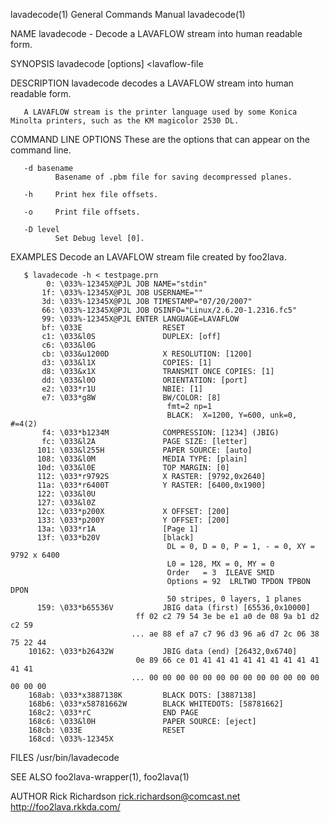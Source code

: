 lavadecode(1)                                                                              General Commands Manual                                                                              lavadecode(1)

NAME
       lavadecode - Decode a LAVAFLOW stream into human readable form.

SYNOPSIS
       lavadecode [options] <lavaflow-file

DESCRIPTION
       lavadecode decodes a LAVAFLOW stream into human readable form.

       A LAVAFLOW stream is the printer language used by some Konica Minolta printers, such as the KM magicolor 2530 DL.

COMMAND LINE OPTIONS
       These are the options that can appear on the command line.

       -d basename
              Basename of .pbm file for saving decompressed planes.

       -h     Print hex file offsets.

       -o     Print file offsets.

       -D level
              Set Debug level [0].

EXAMPLES
       Decode an LAVAFLOW stream file created by foo2lava.

       $ lavadecode -h < testpage.prn
            0: \033%-12345X@PJL JOB NAME="stdin"
           1f: \033%-12345X@PJL JOB USERNAME=""
           3d: \033%-12345X@PJL JOB TIMESTAMP="07/20/2007"
           66: \033%-12345X@PJL JOB OSINFO="Linux/2.6.20-1.2316.fc5"
           99: \033%-12345X@PJL ENTER LANGUAGE=LAVAFLOW
           bf: \033E                  RESET
           c1: \033&l0S               DUPLEX: [off]
           c6: \033&l0G
           cb: \033&u1200D            X RESOLUTION: [1200]
           d3: \033&l1X               COPIES: [1]
           d8: \033&x1X               TRANSMIT ONCE COPIES: [1]
           dd: \033&l0O               ORIENTATION: [port]
           e2: \033*r1U               NBIE: [1]
           e7: \033*g8W               BW/COLOR: [8]
                                       fmt=2 np=1
                                       BLACK:  X=1200, Y=600, unk=0, #=4(2)
           f4: \033*b1234M            COMPRESSION: [1234] (JBIG)
           fc: \033&l2A               PAGE SIZE: [letter]
          101: \033&l255H             PAPER SOURCE: [auto]
          108: \033&l0M               MEDIA TYPE: [plain]
          10d: \033&l0E               TOP MARGIN: [0]
          112: \033*r9792S            X RASTER: [9792,0x2640]
          11a: \033*r6400T            Y RASTER: [6400,0x1900]
          122: \033&l0U
          127: \033&l0Z
          12c: \033*p200X             X OFFSET: [200]
          133: \033*p200Y             Y OFFSET: [200]
          13a: \033*r1A               [Page 1]
          13f: \033*b20V              [black]
                                       DL = 0, D = 0, P = 1, - = 0, XY = 9792 x 6400
                                       L0 = 128, MX = 0, MY = 0
                                       Order   = 3  ILEAVE SMID
                                       Options = 92  LRLTWO TPDON TPBON DPON
                                       50 stripes, 0 layers, 1 planes
          159: \033*b65536V           JBIG data (first) [65536,0x10000]
                                ff 02 c2 79 54 3e be e1 a0 de 08 9a b1 d2 c2 59
                               ... ae 88 ef a7 c7 96 d3 96 a6 d7 2c 06 38 75 22 44
        10162: \033*b26432W           JBIG data (end) [26432,0x6740]
                                0e 89 66 ce 01 41 41 41 41 41 41 41 41 41 41 41
                               ... 00 00 00 00 00 00 00 00 00 00 00 00 00 00 00 00
        168ab: \033*x3887138K         BLACK DOTS: [3887138]
        168b6: \033*x58781662W        BLACK WHITEDOTS: [58781662]
        168c2: \033*rC                END PAGE
        168c6: \033&l0H               PAPER SOURCE: [eject]
        168cb: \033E                  RESET
        168cd: \033%-12345X

FILES
       /usr/bin/lavadecode

SEE ALSO
       foo2lava-wrapper(1), foo2lava(1)

AUTHOR
       Rick Richardson <rick.richardson@comcast.net>
       http://foo2lava.rkkda.com/

